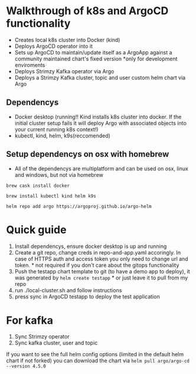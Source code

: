 # Walkthrough of k8s and ArgoCD functionality

 - Creates local k8s cluster into Docker (kind)
 - Deploys ArgoCD operator into it
 - Sets up ArgoCD to maintain/update itself as a ArgoApp against a community maintained chart's fixed version *only for development enviroments
 - Deploys Strimzy Kafka operator via Argo 
 - Deploys a Strimzy Kafka cluster, topic and user custom helm chart via Argo

## Dependencys

 - Docker desktop (running!! Kind installs k8s cluster into docker. If the initial cluster setup fails it will deploy Argo with associated objects into your current running k8s context!)
 - kubectl, kind, helm, k9s(reccomended)

## Setup dependencys on osx with homebrew

* All of the dependencys are multiplatform and can be used on osx, linux and windows, but not via homebrew

`brew cask install docker`

`brew install kubectl kind helm k9s`

`helm repo add argo https://argoproj.github.io/argo-helm`

# Quick guide

1. Install dependencys, ensure docker desktop is up and running
2. Create a git repo, change creds in repo-and-app.yaml accoringly. In case of HTTPS auth and access token you only need to change url and token. * not required if you don't care about the gitops functionality
3. Push the testapp chart template to git (to have a demo app to deploy), it was generated by `helm create testapp` * or just leave it to pull from my repo
4. run ./local-cluster.sh and follow instructions
5. press sync in ArgoCD testapp to deploy the test application

# For kafka
1. Sync Strimzy operator
2. Sync kafka cluster, user and topic


If you want to see the full helm config options (limited in the default helm chart if not forked) you can download the chart via `helm pull argo/argo-cd --version 4.5.0`
